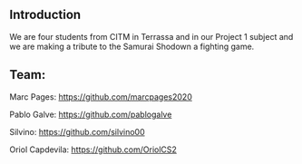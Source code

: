 ## Introduction



We are four students from CITM in Terrassa and in our Project 1 subject and we are making a tribute to the Samurai Shodown a fighting game.

## Team:

Marc Pages: https://github.com/marcpages2020

Pablo Galve: https://github.com/pablogalve

Silvino: https://github.com/silvino00

Oriol Capdevila: https://github.com/OriolCS2

